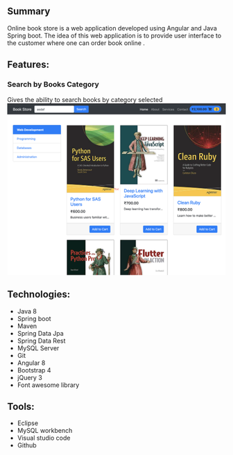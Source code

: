 





## Summary
Online book store is a web application developed using Angular and Java Spring boot. The idea of this web application is to provide user interface to the customer where one can order book online .

## Features:

### Search by Books Category
 Gives the ability to search books by category selected 
 ![alt text](https://github.com/bharatvarmagit/BookStore/blob/master/images/home.png "Seach by Category")







## Technologies:

* Java 8
* Spring boot 
* Maven
* Spring Data Jpa
* Spring Data Rest
* MySQL Server
* Git
* Angular 8
* Bootstrap 4
* jQuery 3
* Font awesome library 


## Tools:

* Eclipse 
* MySQL workbench
* Visual studio code
* Github

